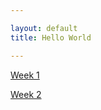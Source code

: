 ```yaml
---

layout: default
title: Hello World

---
```


[Week 1](schedule/week1.html)

[Week 2](schedule/week2.html)
